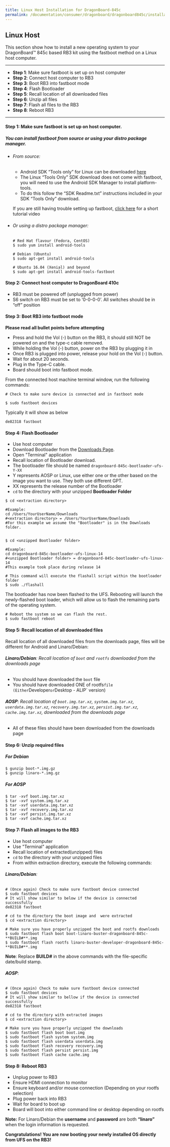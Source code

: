 ```yaml
---
title: Linux Host Installation for DragonBoard-845c
permalink: /documentation/consumer/dragonboard/dragonboard845c/installation/linux-fastboot.md.html
---
```

## Linux Host

This section show how to install a new operating system to your DragonBoard™ 845c based RB3 kit using the fastboot method on a Linux host computer.

***

- **Step 1**: Make sure fastboot is set up on host computer
- **Step 2**: Connect host computer to RB3
- **Step 3**: Boot RB3 into fastboot mode
- **Step 4**: Flash Bootloader
- **Step 5**: Recall location of all downloaded files
- **Step 6**: Unzip all files
- **Step 7**: Flash all files to the RB3
- **Step 8**: Reboot RB3

***

#### **Step 1**: Make sure fastboot is set up on host computer.
##### You can install fastboot from source or using your distro package manager.

- ###### From source:
  - Android SDK “Tools only” for Linux can be downloaded <a href="https://developer.android.com/studio/releases/platform-tools.html" target="_blank">here</a>
  - The Linux “Tools Only” SDK download does not come with fastboot, you will need to use the Android SDK Manager to install platform-tools.
  - To do this follow the “SDK Readme.txt” instructions included in your SDK “Tools Only” download.

  If you are still having trouble setting up fastboot, <a href="https://youtu.be/W_zlydVBftA" target="_blank">click here</a> for a short tutorial video

- ###### Or using a distro package manager:
  ```
  # Red Hat flavour (Fedora, CentOS)
  $ sudo yum install android-tools

  # Debian (Ubuntu)
  $ sudo apt-get install android-tools

  # Ubuntu 16.04 (Xenial) and beyond
  $ sudo apt-get install android-tools-fastboot
  ```

#### **Step 2**: Connect host computer to DragonBoard 410c

- RB3 must be powered off (unplugged from power)
- S6 switch on RB3 must be set to ‘0-0-0-0’. All switches should be in “off” position

#### **Step 3**: Boot RB3 into fastboot mode

**Please read all bullet points before attempting**

- Press and hold the Vol (-) button on the RB3, it should still NOT be powered on and the type-c cable removed.
- While holding the Vol (-) button, power on the RB3 by plugging it in
- Once RB3 is plugged into power, release your hold on the Vol (-) button.
- Wait for about 20 seconds.
- Plug in the Type-C cable.
- Board should boot into fastboot mode.

From the connected host machine terminal window, run the following commands:

```shell
# Check to make sure device is connected and in fastboot mode

$ sudo fastboot devices
```

Typically it will show as below
```shell
de82318	fastboot
```

#### **Step 4**: Flash Bootloader

- Use host computer
- Download Bootloader from the [Downloads Page](../downloads/).
- Open "Terminal" application
- Recall location of Bootloader download.
- The bootloader file should be named `dragonboard-845c-bootloader-ufs-Y-XX`
- Y represents AOSP or Linux, use either one or the other based on the image you want to use. They both use different GPT.
- XX represents the release number of the Bootloader
- `cd` to the directory with your unzipped **Bootloader Folder**

```shell
$ cd <extraction directory>

#Example:
cd /Users/YourUserName/Downloads
#<extraction directory> = /Users/YourUserName/Downloads
#For this example we assume the "Bootloader" is in the Downloads folder.


$ cd <unzipped Bootloader folder>

#Example:
cd dragonboard-845c-bootloader-ufs-linux-14
#<unzipped Bootloader folder> = dragonboard-845c-bootloader-ufs-linux-14
#This example took place during release 14

# This command will execute the flashall script within the bootloader folder
$ sudo ./flashall
```

The bootloader has now been flashed to the UFS.  Rebooting will
launch the newly-flashed boot loader, which will allow us to flash
the remaining parts of the operating system.

```shell
# Reboot the system so we can flash the rest.
$ sudo fastboot reboot
```

#### **Step 5**: Recall location of all downloaded files

Recall location of all downloaded files from the downloads page, files will be different for Android and Linaro/Debian:

###### **Linaro/Debian**: Recall location of `boot` and `rootfs` downloaded from the downloads page
- You should have downloaded the `boot` file
- You should have downloaded ONE of rootfs` file (Either `Developer` or `Desktop - ALIP` version)

###### **AOSP**: Recall location of `boot.img.tar.xz`, `system.img.tar.xz`, `userdata.img.tar.xz`, `recovery.img.tar.xz`, `persist.img.tar.xz`, `cache.img.tar.xz`, downloaded from the downloads page
- All of these files should have been downloaded from the downloads page

#### **Step 6**: Unzip required files

##### For Debian
```shell
$ gunzip boot-*.img.gz
$ gunzip linaro-*.img.gz
```

##### For AOSP
```shell
$ tar -xvf boot.img.tar.xz
$ tar -xvf system.img.tar.xz
$ tar -xvf userdata.img.tar.xz
$ tar -xvf recovery.img.tar.xz
$ tar -xvf persist.img.tar.xz
$ tar -xvf cache.img.tar.xz
```

#### **Step 7**: Flash all images to the RB3

- Use host computer
- Use "Terminal" application
- Recall location of extracted(unzipped) files
- `cd` to the directory with your unzipped files
- From within extraction directory, execute the following commands:

###### **Linaro/Debian**:
```shell
# (Once again) Check to make sure fastboot device connected
$ sudo fastboot devices
# It will show similar to below if the device is connected successfully
de82318	fastboot

# cd to the directory the boot image and  were extracted
$ cd <extraction directory>

# Make sure you have properly unzipped the boot and rootfs downloads
$ sudo fastboot flash boot boot-linaro-buster-dragonboard-845c-**BUILD#**.img
$ sudo fastboot flash rootfs linaro-buster-developer-dragonboard-845c-**BUILD#**.img
```
**Note**: Replace **BUILD#** in the above commands with the file-specific date/build stamp.

###### **AOSP**:
```shell
# (Once again) Check to make sure fastboot device connected
$ sudo fastboot devices
# It will show similar to bellow if the device is connected successfully
de82318	fastboot

# cd to the directory with extracted images
$ cd <extraction directory>

# Make sure you have properly unzipped the downloads
$ sudo fastboot flash boot boot.img
$ sudo fastboot flash system system.img
$ sudo fastboot flash userdata userdata.img
$ sudo fastboot flash recovery recovery.img
$ sudo fastboot flash persist persist.img
$ sudo fastboot flash cache cache.img
```

#### **Step 8**: Reboot RB3

- Unplug power to RB3
- Ensure HDMI connection to monitor
- Ensure keyboard and/or mouse connection (Depending on your rootfs selection)
- Plug power back into RB3
- Wait for board to boot up
- Board will boot into either command line or desktop depending on rootfs

**Note:** For Linaro/Debian the **username** and **password** are both **“linaro”** when the login information is requested.

**Congratulations! You are now booting your newly installed OS directly from UFS on the RB3!**
